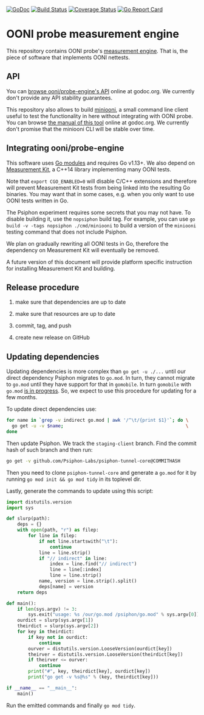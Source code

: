 [![GoDoc](https://godoc.org/github.com/ooni/probe-engine?status.svg)](https://godoc.org/github.com/ooni/probe-engine) [![Build Status](https://travis-ci.org/ooni/probe-engine.svg?branch=master)](https://travis-ci.org/ooni/probe-engine) [![Coverage Status](https://coveralls.io/repos/github/ooni/probe-engine/badge.svg?branch=master)](https://coveralls.io/github/ooni/probe-engine?branch=master) [![Go Report Card](https://goreportcard.com/badge/github.com/ooni/probe-engine)](https://goreportcard.com/report/github.com/ooni/probe-engine)

# OONI probe measurement engine

This repository contains OONI probe's [measurement engine](
https://github.com/ooni/spec/tree/master/probe#engine). That is, the
piece of software that implements OONI nettests.

## API

You can [browse ooni/probe-engine's API](
https://godoc.org/github.com/ooni/probe-engine)
online at godoc.org. We currently don't provide any API
stability guarantees.

This repository also allows to build [miniooni](cmd/miniooni), a
small command line client useful to test the functionality in here
without integrating with OONI probe. You can browse [the manual
of this tool](
https://godoc.org/github.com/ooni/probe-engine/cmd/miniooni)
online at godoc.org. We currently don't promise that the
miniooni CLI will be stable over time.

## Integrating ooni/probe-engine

This software uses [Go modules](https://github.com/golang/go/wiki/Modules)
and requires Go v1.13+. We also depend on [Measurement Kit](
https://github.com/measurement-kit/measurement-kit), a C++14 library
implementing many OONI tests.

Note that `export CGO_ENABLED=0` will disable C/C++ extensions and
therefore will prevent Measurement Kit tests from being linked into
the resulting Go binaries. You may want that in some cases, e.g. when
you only want to use OONI tests written in Go.

The Psiphon experiment requires some secrets that you may not have. To
disable building it, use the `nopsiphon` build tag. For example, you
can use `go build -v -tags nopsiphon ./cmd/miniooni` to build a version
of the `miniooni` testing command that does not include Psiphon.

We plan on gradually rewriting all OONI tests in Go, therefore the
dependency on Measurement Kit will eventually be removed.

A future version of this document will provide platform specific
instruction for installing Measurement Kit and building.

## Release procedure

1. make sure that dependencies are up to date

2. make sure that resources are up to date

3. commit, tag, and push

4. create new release on GitHub

## Updating dependencies

Updating dependencies is more complex than `go get -u ./...` until our
direct dependency Psiphon migrates to `go.mod`. In turn, they cannot
migrate to `go.mod` until they have support for that in `gomobile`. In
turn `gomobile` with `go.mod` [is in progress](
https://github.com/golang/go/issues/27234). So, we expect to use this
procedure for updating for a few months.

To update direct dependencies use:

```bash
for name in `grep -v indirect go.mod | awk '/^\t/{print $1}'`; do \
  go get -u -v $name;                                             \
done
```

Then update Psiphon. We track the `staging-client` branch. Find the commit
hash of such branch and then run:

```bash
go get -v github.com/Psiphon-Labs/psiphon-tunnel-core@COMMITHASH
```

Then you need to clone `psiphon-tunnel-core` and generate a `go.mod` for
it by running `go mod init && go mod tidy` in its toplevel dir.

Lastly, generate the commands to update using this script:

```Python
import distutils.version
import sys

def slurp(path):
    deps = {}
    with open(path, "r") as filep:
        for line in filep:
            if not line.startswith("\t"):
                continue
            line = line.strip()
            if "// indirect" in line:
                index = line.find("// indirect")
                line = line[:index]
                line = line.strip()
            name, version = line.strip().split()
            deps[name] = version
    return deps

def main():
    if len(sys.argv) != 3:
        sys.exit("usage: %s /our/go.mod /psiphon/go.mod" % sys.argv[0])
    ourdict = slurp(sys.argv[1])
    theirdict = slurp(sys.argv[2])
    for key in theirdict:
        if key not in ourdict:
            continue
        ourver = distutils.version.LooseVersion(ourdict[key])
        theirver = distutils.version.LooseVersion(theirdict[key])
        if theirver <= ourver:
            continue
        print("#", key, theirdict[key], ourdict[key])
        print("go get -v %s@%s" % (key, theirdict[key]))

if __name__ == "__main__":
    main()
```

Run the emitted commands and finally `go mod tidy`.
